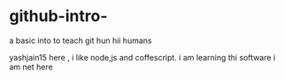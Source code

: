 # github-intro-
a basic into to teach git hun 
hii humans 

yashjain15 here , i like node,js and coffescript.
i am learning thi software i am net here 
